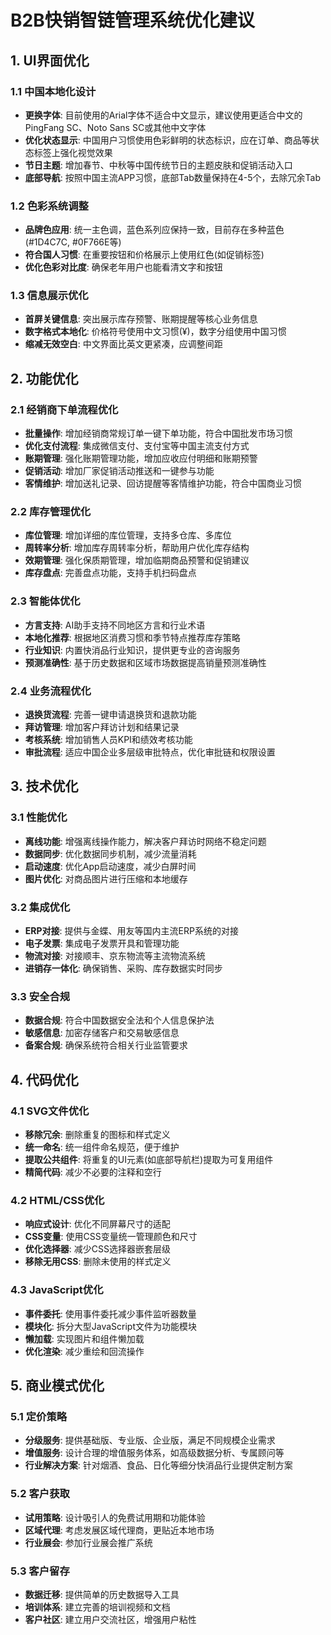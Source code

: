 # B2B快销智链管理系统优化建议

## 1. UI界面优化

### 1.1 中国本地化设计
- **更换字体**: 目前使用的Arial字体不适合中文显示，建议使用更适合中文的PingFang SC、Noto Sans SC或其他中文字体
- **优化状态显示**: 中国用户习惯使用色彩鲜明的状态标识，应在订单、商品等状态标签上强化视觉效果
- **节日主题**: 增加春节、中秋等中国传统节日的主题皮肤和促销活动入口
- **底部导航**: 按照中国主流APP习惯，底部Tab数量保持在4-5个，去除冗余Tab

### 1.2 色彩系统调整
- **品牌色应用**: 统一主色调，蓝色系列应保持一致，目前存在多种蓝色(#1D4C7C, #0F766E等)
- **符合国人习惯**: 在重要按钮和价格展示上使用红色(如促销标签)
- **优化色彩对比度**: 确保老年用户也能看清文字和按钮

### 1.3 信息展示优化
- **首屏关键信息**: 突出展示库存预警、账期提醒等核心业务信息
- **数字格式本地化**: 价格符号使用中文习惯(¥)，数字分组使用中国习惯
- **缩减无效空白**: 中文界面比英文更紧凑，应调整间距

## 2. 功能优化

### 2.1 经销商下单流程优化
- **批量操作**: 增加经销商常规订单一键下单功能，符合中国批发市场习惯
- **优化支付流程**: 集成微信支付、支付宝等中国主流支付方式
- **账期管理**: 强化账期管理功能，增加应收应付明细和账期预警
- **促销活动**: 增加厂家促销活动推送和一键参与功能
- **客情维护**: 增加送礼记录、回访提醒等客情维护功能，符合中国商业习惯

### 2.2 库存管理优化
- **库位管理**: 增加详细的库位管理，支持多仓库、多库位
- **周转率分析**: 增加库存周转率分析，帮助用户优化库存结构
- **效期管理**: 强化保质期管理，增加临期商品预警和促销建议
- **库存盘点**: 完善盘点功能，支持手机扫码盘点

### 2.3 智能体优化
- **方言支持**: AI助手支持不同地区方言和行业术语
- **本地化推荐**: 根据地区消费习惯和季节特点推荐库存策略
- **行业知识**: 内置快消品行业知识，提供更专业的咨询服务
- **预测准确性**: 基于历史数据和区域市场数据提高销量预测准确性

### 2.4 业务流程优化
- **退换货流程**: 完善一键申请退换货和退款功能
- **拜访管理**: 增加客户拜访计划和结果记录
- **考核系统**: 增加销售人员KPI和绩效考核功能
- **审批流程**: 适应中国企业多层级审批特点，优化审批链和权限设置

## 3. 技术优化

### 3.1 性能优化
- **离线功能**: 增强离线操作能力，解决客户拜访时网络不稳定问题
- **数据同步**: 优化数据同步机制，减少流量消耗
- **启动速度**: 优化App启动速度，减少白屏时间
- **图片优化**: 对商品图片进行压缩和本地缓存

### 3.2 集成优化
- **ERP对接**: 提供与金蝶、用友等国内主流ERP系统的对接
- **电子发票**: 集成电子发票开具和管理功能
- **物流对接**: 对接顺丰、京东物流等主流物流系统
- **进销存一体化**: 确保销售、采购、库存数据实时同步

### 3.3 安全合规
- **数据合规**: 符合中国数据安全法和个人信息保护法
- **敏感信息**: 加密存储客户和交易敏感信息
- **备案合规**: 确保系统符合相关行业监管要求

## 4. 代码优化

### 4.1 SVG文件优化
- **移除冗余**: 删除重复的图标和样式定义
- **统一命名**: 统一组件命名规范，便于维护
- **提取公共组件**: 将重复的UI元素(如底部导航栏)提取为可复用组件
- **精简代码**: 减少不必要的注释和空行

### 4.2 HTML/CSS优化
- **响应式设计**: 优化不同屏幕尺寸的适配
- **CSS变量**: 使用CSS变量统一管理颜色和尺寸
- **优化选择器**: 减少CSS选择器嵌套层级
- **移除无用CSS**: 删除未使用的样式定义

### 4.3 JavaScript优化
- **事件委托**: 使用事件委托减少事件监听器数量
- **模块化**: 拆分大型JavaScript文件为功能模块
- **懒加载**: 实现图片和组件懒加载
- **优化渲染**: 减少重绘和回流操作

## 5. 商业模式优化

### 5.1 定价策略
- **分级服务**: 提供基础版、专业版、企业版，满足不同规模企业需求
- **增值服务**: 设计合理的增值服务体系，如高级数据分析、专属顾问等
- **行业解决方案**: 针对烟酒、食品、日化等细分快消品行业提供定制方案

### 5.2 客户获取
- **试用策略**: 设计吸引人的免费试用期和功能体验
- **区域代理**: 考虑发展区域代理商，更贴近本地市场
- **行业展会**: 参加行业展会推广系统

### 5.3 客户留存
- **数据迁移**: 提供简单的历史数据导入工具
- **培训体系**: 建立完善的培训视频和文档
- **客户社区**: 建立用户交流社区，增强用户粘性